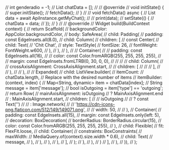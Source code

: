 //   int genderadio = -1;
//   List<dynamic> chatData = [];
// 
//   @override
//   void initState() {
//     super.initState();
//     fetchData();
//   }
// 
//   void fetchData() async {
//     List<dynamic> data = await ApiInstance.getMyChat();
//     // print(data);
//     setState(() {
//       chatData = data;
//     });
//   }
// 
//   @override
//   Widget build(BuildContext context) {
//     return Scaffold(
//       backgroundColor: AppColor.backgroundColor,
//       body: SafeArea(
//           child: Padding(
//         padding: const EdgeInsets.all(8.0),
//         child: Column(
//           children: [
//             const Center(
//               child: Text(
//                 'Chit Chat',
//                 style: TextStyle(
//                   fontSize: 26,
//                   fontWeight: FontWeight.w600,
//                 ),
//               ),
//             ),
//             // Container(
//             // padding: const EdgeInsets.all(16),
//             // color: const Color.fromARGB(255, 255, 255, 255),
// //               margin: const EdgeInsets.fromLTRB(0, 30, 0, 0),
// //
// //               child: Column(
// //                 crossAxisAlignment: CrossAxisAlignment.start,
//             // children: [
// 
//             // ],
//             // ),
//             // ),
// 
//             Expanded(
//               child: ListView.builder(
//                 itemCount:
//                     chatData.length, // Replace with the desired number of items
//                 itemBuilder: (context, index) {
//                   Map<String, dynamic> item = chatData[index];
//                   String message = item['message'];
//                   bool isOutgoing = item['type'] == 'outgoing';
//                   return Row(
//                     mainAxisAlignment: isOutgoing
//                         ? MainAxisAlignment.end
//                         : MainAxisAlignment.start,
//                     children: [
//                       // isOutgoing
//                       //     ? const Text('')
//                       //     : Image.network(
//                       //         'https://cdn-icons-png.flaticon.com/512/149/149071.png',
//                       //         width: 50,
//                       //       ),
//                       Container(
//                         padding: const EdgeInsets.all(15),
//                         margin: const EdgeInsets.only(left: 5),
//                         decoration: BoxDecoration(
//                           borderRadius: BorderRadius.circular(15),
//                           color: const Color.fromARGB(255, 255, 255, 255),
//                         ),
//                         child: Flexible(
//                           fit: FlexFit.loose,
//                           child: Container(
//                             constraints: BoxConstraints(
//                                 maxWidth:
//                                     MediaQuery.of(context).size.width * 0.6),
//                             child: Text(
//                               message,
//                             ),
//                           ),
//                         ),
//                       ),
//                     ],
//                   );
//                 },
//               ),
//             )
//           ],
//         ),
//       )),
//     );